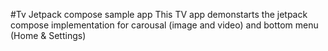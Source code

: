 #Tv Jetpack compose sample app 
This TV app demonstarts the jetpack compose implementation for carousal (image and video) and bottom menu (Home & Settings)
